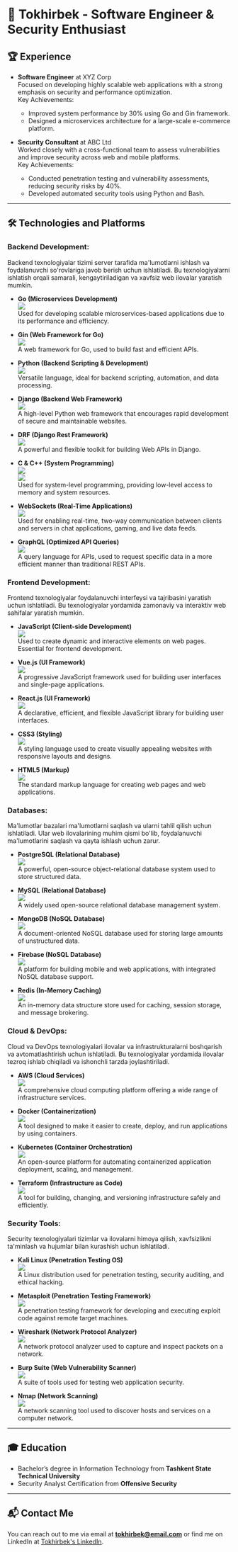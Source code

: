 # 🚀 Tokhirbek - Software Engineer & Security Enthusiast

## 🏆 Experience

- **Software Engineer** at XYZ Corp  
  Focused on developing highly scalable web applications with a strong emphasis on security and performance optimization.  
  Key Achievements: 
  - Improved system performance by 30% using Go and Gin framework.  
  - Designed a microservices architecture for a large-scale e-commerce platform.

- **Security Consultant** at ABC Ltd  
  Worked closely with a cross-functional team to assess vulnerabilities and improve security across web and mobile platforms.  
  Key Achievements: 
  - Conducted penetration testing and vulnerability assessments, reducing security risks by 40%.  
  - Developed automated security tools using Python and Bash.

---

## 🛠 Technologies and Platforms

### Backend Development:
Backend texnologiyalar tizimi server tarafida ma'lumotlarni ishlash va foydalanuvchi so'rovlariga javob berish uchun ishlatiladi. Bu texnologiyalarni ishlatish orqali samarali, kengaytiriladigan va xavfsiz web ilovalar yaratish mumkin.

- **Go (Microservices Development)**  
  <img src="https://img.shields.io/badge/Go-00ADD8?style=for-the-badge&logo=go&logoColor=white"/>  
  Used for developing scalable microservices-based applications due to its performance and efficiency.

- **Gin (Web Framework for Go)**  
  <img src="https://img.shields.io/badge/Gin_Gonic-00ADD8?style=for-the-badge&logo=go&logoColor=white"/>  
  A web framework for Go, used to build fast and efficient APIs.

- **Python (Backend Scripting & Development)**  
  <img src="https://img.shields.io/badge/Python-3776AB?style=for-the-badge&logo=python&logoColor=white"/>  
  Versatile language, ideal for backend scripting, automation, and data processing.

- **Django (Backend Web Framework)**  
  <img src="https://img.shields.io/badge/Django-092E20?style=for-the-badge&logo=django&logoColor=white"/>  
  A high-level Python web framework that encourages rapid development of secure and maintainable websites.

- **DRF (Django Rest Framework)**  
  <img src="https://img.shields.io/badge/DRF-red?style=for-the-badge&logo=django&logoColor=white"/>  
  A powerful and flexible toolkit for building Web APIs in Django.

- **C & C++ (System Programming)**  
  <img src="https://img.shields.io/badge/C-00599C?style=for-the-badge&logo=c&logoColor=white"/>  
  <img src="https://img.shields.io/badge/C%2B%2B-00599C?style=for-the-badge&logo=cplusplus&logoColor=white"/>  
  Used for system-level programming, providing low-level access to memory and system resources.

- **WebSockets (Real-Time Applications)**  
  <img src="https://img.shields.io/badge/WebSocket-2E86C1?style=for-the-badge&logo=websocket&logoColor=white"/>  
  Used for enabling real-time, two-way communication between clients and servers in chat applications, gaming, and live data feeds.

- **GraphQL (Optimized API Queries)**  
  <img src="https://img.shields.io/badge/GraphQL-E10098?style=for-the-badge&logo=graphql&logoColor=white"/>  
  A query language for APIs, used to request specific data in a more efficient manner than traditional REST APIs.

### Frontend Development:
Frontend texnologiyalar foydalanuvchi interfeysi va tajribasini yaratish uchun ishlatiladi. Bu texnologiyalar yordamida zamonaviy va interaktiv web sahifalar yaratish mumkin.

- **JavaScript (Client-side Development)**  
  <img src="https://img.shields.io/badge/JavaScript-F7DF1E?style=for-the-badge&logo=javascript&logoColor=black"/>  
  Used to create dynamic and interactive elements on web pages. Essential for frontend development.

- **Vue.js (UI Framework)**  
  <img src="https://img.shields.io/badge/Vue.js-4FC08D?style=for-the-badge&logo=vue.js&logoColor=white"/>  
  A progressive JavaScript framework used for building user interfaces and single-page applications.

- **React.js (UI Framework)**  
  <img src="https://img.shields.io/badge/React-61DAFB?style=for-the-badge&logo=react&logoColor=black"/>  
  A declarative, efficient, and flexible JavaScript library for building user interfaces.

- **CSS3 (Styling)**  
  <img src="https://img.shields.io/badge/CSS3-1572B6?style=for-the-badge&logo=css3&logoColor=white"/>  
  A styling language used to create visually appealing websites with responsive layouts and designs.

- **HTML5 (Markup)**  
  <img src="https://img.shields.io/badge/HTML5-E34F26?style=for-the-badge&logo=html5&logoColor=white"/>  
  The standard markup language for creating web pages and web applications.

### Databases:
Ma'lumotlar bazalari ma'lumotlarni saqlash va ularni tahlil qilish uchun ishlatiladi. Ular web ilovalarining muhim qismi bo'lib, foydalanuvchi ma'lumotlarini saqlash va qayta ishlash uchun zarur.

- **PostgreSQL (Relational Database)**  
  <img src="https://img.shields.io/badge/PostgreSQL-336791?style=for-the-badge&logo=postgresql&logoColor=white"/>  
  A powerful, open-source object-relational database system used to store structured data.

- **MySQL (Relational Database)**  
  <img src="https://img.shields.io/badge/MySQL-4479A1?style=for-the-badge&logo=mysql&logoColor=white"/>  
  A widely used open-source relational database management system.

- **MongoDB (NoSQL Database)**  
  <img src="https://img.shields.io/badge/MongoDB-47A248?style=for-the-badge&logo=mongodb&logoColor=white"/>  
  A document-oriented NoSQL database used for storing large amounts of unstructured data.

- **Firebase (NoSQL Database)**  
  <img src="https://img.shields.io/badge/Firebase-FFCB2F?style=for-the-badge&logo=firebase&logoColor=white"/>  
  A platform for building mobile and web applications, with integrated NoSQL database support.

- **Redis (In-Memory Caching)**  
  <img src="https://img.shields.io/badge/Redis-DC382D?style=for-the-badge&logo=redis&logoColor=white"/>  
  An in-memory data structure store used for caching, session storage, and message brokering.

### Cloud & DevOps:
Cloud va DevOps texnologiyalari ilovalar va infrastrukturalarni boshqarish va avtomatlashtirish uchun ishlatiladi. Bu texnologiyalar yordamida ilovalar tezroq ishlab chiqiladi va ishonchli tarzda joylashtiriladi.

- **AWS (Cloud Services)**  
  <img src="https://img.shields.io/badge/Amazon_AWS-232F3E?style=for-the-badge&logo=amazonaws&logoColor=white"/>  
  A comprehensive cloud computing platform offering a wide range of infrastructure services.

- **Docker (Containerization)**  
  <img src="https://img.shields.io/badge/Docker-2496ED?style=for-the-badge&logo=docker&logoColor=white"/>  
  A tool designed to make it easier to create, deploy, and run applications by using containers.

- **Kubernetes (Container Orchestration)**  
  <img src="https://img.shields.io/badge/Kubernetes-326CE5?style=for-the-badge&logo=kubernetes&logoColor=white"/>  
  An open-source platform for automating containerized application deployment, scaling, and management.

- **Terraform (Infrastructure as Code)**  
  <img src="https://img.shields.io/badge/Terraform-7B42BC?style=for-the-badge&logo=terraform&logoColor=white"/>  
  A tool for building, changing, and versioning infrastructure safely and efficiently.

### Security Tools:
Security texnologiyalari tizimlar va ilovalarni himoya qilish, xavfsizlikni ta'minlash va hujumlar bilan kurashish uchun ishlatiladi.

- **Kali Linux (Penetration Testing OS)**  
  <img src="https://img.shields.io/badge/Kali_Linux-557C94?style=for-the-badge&logo=kali&logoColor=white"/>  
  A Linux distribution used for penetration testing, security auditing, and ethical hacking.

- **Metasploit (Penetration Testing Framework)**  
  <img src="https://img.shields.io/badge/Metasploit-FF0000?style=for-the-badge&logo=metasploit&logoColor=white"/>  
  A penetration testing framework for developing and executing exploit code against remote target machines.

- **Wireshark (Network Protocol Analyzer)**  
  <img src="https://img.shields.io/badge/Wireshark-1679A7?style=for-the-badge&logo=wireshark&logoColor=white"/>  
  A network protocol analyzer used to capture and inspect packets on a network.

- **Burp Suite (Web Vulnerability Scanner)**  
  <img src="https://img.shields.io/badge/Burp_Suite-F8A400?style=for-the-badge&logo=burpsuite&logoColor=white"/>  
  A suite of tools used for testing web application security.

- **Nmap (Network Scanning)**  
  <img src="https://img.shields.io/badge/Nmap-00A300?style=for-the-badge&logo=nmap&logoColor=white"/>  
  A network scanning tool used to discover hosts and services on a computer network.

---

## 🎓 Education
- Bachelor’s degree in Information Technology from **Tashkent State Technical University**  
- Security Analyst Certification from **Offensive Security**  

---

## 📬 Contact Me
You can reach out to me via email at **tokhirbek@email.com** or find me on LinkedIn at [Tokhirbek's LinkedIn](https://linkedin.com/in/tokhirbek).
